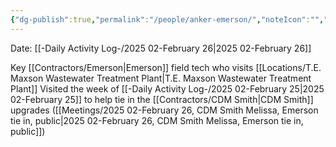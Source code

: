 ```yaml
---
{"dg-publish":true,"permalink":"/people/anker-emerson/","noteIcon":"","created":"2025-05-20T09:18:16.611-05:00"}
---
```


Date: [[-Daily Activity Log-/2025 02-February 26\|2025 02-February 26]]

Key [[Contractors/Emerson\|Emerson]] field tech who visits [[Locations/T.E. Maxson Wastewater Treatment Plant\|T.E. Maxson Wastewater Treatment Plant]]
Visited the week of [[-Daily Activity Log-/2025 02-February 25\|2025 02-February 25]] to help tie in the [[Contractors/CDM Smith\|CDM Smith]] upgrades ([[Meetings/2025 02-February 26, CDM Smith Melissa, Emerson tie in, public\|2025 02-February 26, CDM Smith Melissa, Emerson tie in, public]])